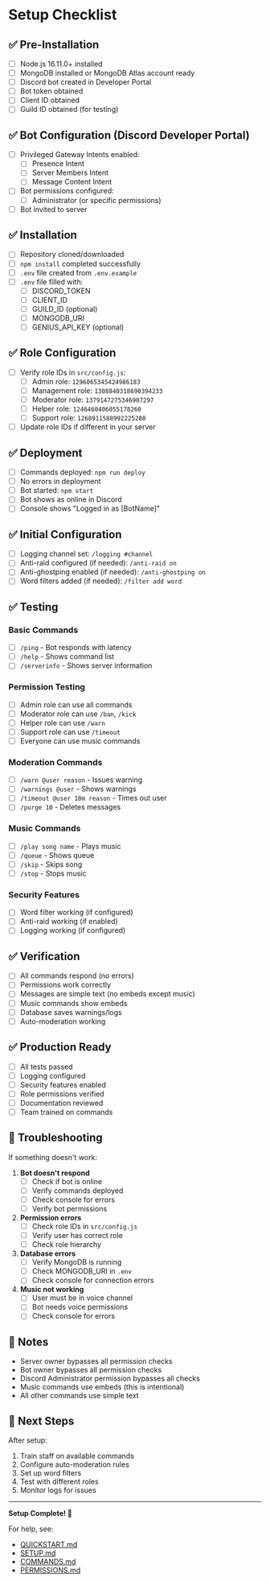 # Setup Checklist

## ✅ Pre-Installation

- [ ] Node.js 16.11.0+ installed
- [ ] MongoDB installed or MongoDB Atlas account ready
- [ ] Discord bot created in Developer Portal
- [ ] Bot token obtained
- [ ] Client ID obtained
- [ ] Guild ID obtained (for testing)

## ✅ Bot Configuration (Discord Developer Portal)

- [ ] Privileged Gateway Intents enabled:
  - [ ] Presence Intent
  - [ ] Server Members Intent
  - [ ] Message Content Intent
- [ ] Bot permissions configured:
  - [ ] Administrator (or specific permissions)
- [ ] Bot invited to server

## ✅ Installation

- [ ] Repository cloned/downloaded
- [ ] `npm install` completed successfully
- [ ] `.env` file created from `.env.example`
- [ ] `.env` file filled with:
  - [ ] DISCORD_TOKEN
  - [ ] CLIENT_ID
  - [ ] GUILD_ID (optional)
  - [ ] MONGODB_URI
  - [ ] GENIUS_API_KEY (optional)

## ✅ Role Configuration

- [ ] Verify role IDs in `src/config.js`:
  - [ ] Admin role: `1296065345424986183`
  - [ ] Management role: `1308840318690394233`
  - [ ] Moderator role: `1379147275346907297`
  - [ ] Helper role: `1246460406055178260`
  - [ ] Support role: `1268911588992225280`
- [ ] Update role IDs if different in your server

## ✅ Deployment

- [ ] Commands deployed: `npm run deploy`
- [ ] No errors in deployment
- [ ] Bot started: `npm start`
- [ ] Bot shows as online in Discord
- [ ] Console shows "Logged in as [BotName]"

## ✅ Initial Configuration

- [ ] Logging channel set: `/logging #channel`
- [ ] Anti-raid configured (if needed): `/anti-raid on`
- [ ] Anti-ghostping enabled (if needed): `/anti-ghostping on`
- [ ] Word filters added (if needed): `/filter add word`

## ✅ Testing

### Basic Commands
- [ ] `/ping` - Bot responds with latency
- [ ] `/help` - Shows command list
- [ ] `/serverinfo` - Shows server information

### Permission Testing
- [ ] Admin role can use all commands
- [ ] Moderator role can use `/ban`, `/kick`
- [ ] Helper role can use `/warn`
- [ ] Support role can use `/timeout`
- [ ] Everyone can use music commands

### Moderation Commands
- [ ] `/warn @user reason` - Issues warning
- [ ] `/warnings @user` - Shows warnings
- [ ] `/timeout @user 10m reason` - Times out user
- [ ] `/purge 10` - Deletes messages

### Music Commands
- [ ] `/play song name` - Plays music
- [ ] `/queue` - Shows queue
- [ ] `/skip` - Skips song
- [ ] `/stop` - Stops music

### Security Features
- [ ] Word filter working (if configured)
- [ ] Anti-raid working (if enabled)
- [ ] Logging working (if configured)

## ✅ Verification

- [ ] All commands respond (no errors)
- [ ] Permissions work correctly
- [ ] Messages are simple text (no embeds except music)
- [ ] Music commands show embeds
- [ ] Database saves warnings/logs
- [ ] Auto-moderation working

## ✅ Production Ready

- [ ] All tests passed
- [ ] Logging configured
- [ ] Security features enabled
- [ ] Role permissions verified
- [ ] Documentation reviewed
- [ ] Team trained on commands

## 🔧 Troubleshooting

If something doesn't work:

1. **Bot doesn't respond**
   - [ ] Check if bot is online
   - [ ] Verify commands deployed
   - [ ] Check console for errors
   - [ ] Verify bot permissions

2. **Permission errors**
   - [ ] Check role IDs in `src/config.js`
   - [ ] Verify user has correct role
   - [ ] Check role hierarchy

3. **Database errors**
   - [ ] Verify MongoDB is running
   - [ ] Check MONGODB_URI in `.env`
   - [ ] Check console for connection errors

4. **Music not working**
   - [ ] User must be in voice channel
   - [ ] Bot needs voice permissions
   - [ ] Check console for errors

## 📝 Notes

- Server owner bypasses all permission checks
- Bot owner bypasses all permission checks
- Discord Administrator permission bypasses all checks
- Music commands use embeds (this is intentional)
- All other commands use simple text

## 🎯 Next Steps

After setup:
1. Train staff on available commands
2. Configure auto-moderation rules
3. Set up word filters
4. Test with different roles
5. Monitor logs for issues

---

**Setup Complete! 🎉**

For help, see:
- [QUICKSTART.md](QUICKSTART.md)
- [SETUP.md](SETUP.md)
- [COMMANDS.md](COMMANDS.md)
- [PERMISSIONS.md](PERMISSIONS.md)
